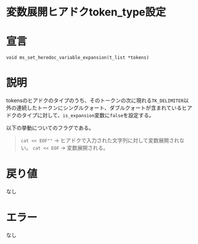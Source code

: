 # 変数展開ヒアドクtoken_type設定
# 宣言
`void ms_set_heredoc_variable_expansion(t_list *tokens)`

# 説明
tokensのヒアドクのタイプのうち、そのトークンの次に現れる`TK_DELIMITER`以外の連続したトークンにシングルクォート、ダブルクォートが含まれているヒアドクのタイプに対して、`is_expansion`変数に`false`を設定する。

以下の挙動についてのフラグである。
> `cat << EOF""` -> ヒアドクで入力された文字列に対して変数展開されない。
> `cat << EOF` -> 変数展開される。
# 戻り値
なし

# エラー
なし
